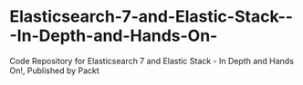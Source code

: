 # Elasticsearch-7-and-Elastic-Stack---In-Depth-and-Hands-On-
Code Repository for Elasticsearch 7 and Elastic Stack - In Depth and Hands On!, Published by Packt
